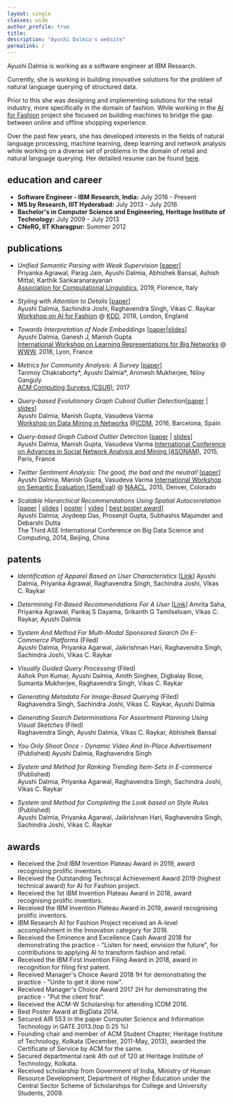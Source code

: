 ```yaml
---
layout: single
classes: wide
author_profile: true
title: 
description: "Ayushi Dalmia's website"
permalink: /
---
```


Ayushi Dalmia is working as a software engineer at IBM Research. 

Currently, she is working in building innovative solutions for the problem of natural language querying of structured data.

Prior to this she was designing and implementing solutions for the retail industry, more specifically in the domain of fashion. While working in the [AI for Fashion](https://cognitivefashion.github.io/) project she focused on building machines to bridge the gap between online and offline shopping experience.

Over the past few years, she has developed interests in the fields of natural language processing, machine learning, deep learning and network analysis while working on a diverse set of problems in the domain of retail and natural language querying. Her detailed resume can be found [here](https://drive.google.com/open?id=1Q0PDz9WztQTw3AZ6FTB6RF6ObqxnbzVJ). 

education and career
--------------------

- **Software Engineer - IBM Research, India:**  July 2016 - Present
- **MS by Research, IIIT Hyderabad:** July 2013 - July 2016
- **Bachelor's in Computer Science and Engineering, Heritage Institute of Technology:** July 2009 - July 2013
- **CNeRG, IIT Kharagpur:** Summer 2012


publications
------------
* *Unified Semantic Parsing with Weak Supervision*  [[paper](https://www.aclweb.org/anthology/P19-1473/)]    
  Priyanka Agrawal, Parag Jain, Ayushi Dalmia, Abhishek Bansal, Ashish Mittal, Karthik Sankaranarayanan    
  [Association for Computational Linguistics](http://www.acl2019.org/EN/index.xhtml), 2019, Florence, Italy

* *Styling with Attention to Details*  [[paper](https://arxiv.org/abs/1807.01182)]    
  Ayushi Dalmia, Sachindra Joshi, Raghavendra Singh, Vikas C. Raykar    
  [Workshop on AI for Fashion](https://kddfashion2018.mybluemix.net/) @ [KDD](http://www.kdd.org/kdd2018/), 2018, London, England

* *Towards Interpretation of Node Embeddings* [[paper](https://drive.google.com/open?id=1i8H17d6sRQBjaeqqQJTdqo7o_bgoaOEI)|[slides](https://drive.google.com/open?id=1MdCd7iQUck5bphd6N035mRFJAr_Y0xtc)]   
  Ayushi Dalmia, Ganesh J, Manish Gupta    
  [International Workshop on Learning Representations for Big Networks](https://aminer.org/bignet_www2018) @ [WWW](https://www2018.thewebconf.org/), 2018, Lyon, France

* *Metrics for Community Analysis: A Survey* [[paper](https://drive.google.com/open?id=1OWRtWmQHAkUi96GHnzFlCcvcJy5LmfR-)]    
  Tanmoy Chakraborty*, Ayushi Dalmia*, Animesh Mukherjee, Niloy Ganguly    
  [ACM Computing Surveys (CSUR)](https://csur.acm.org/), 2017

* *Query-based Evolutionary Graph Cuboid Outlier Detection*[[paper](https://drive.google.com/open?id=1hKX3Zxx_Zs0ndgNomlVXFNYoLz5-tPkA) | [slides](https://drive.google.com/open?id=1hKX3Zxx_Zs0ndgNomlVXFNYoLz5-tPkA)]        
  Ayushi Dalmia, Manish Gupta, Vasudeva Varma    
  [Workshop on Data Mining in Networks](https://damnet.reading.ac.uk/) @[ICDM](https://icdm2016.eurecat.cat/), 2016, Barcelona, Spain

* *Query-based Graph Cuboid Outlier Detection* [[paper](https://drive.google.com/open?id=12Nj9ccjIfNn6M3s_23WjGp9vX3NNhRuI) | [slides](https://drive.google.com/open?id=1fo7q4O3Xu-8Wn-b63X0S1hjR3APYC1qU)]    
  Ayushi Dalmia, Manish Gupta, Vasudeva Varma
  [International Conference on Advances in Social Network Analysis and Mining (ASONAM)](https://asonam.cpsc.ucalgary.ca/2015/), 2015, Paris, France    

* *Twitter Sentiment Analysis: The good, the bad and the neutral!* [[paper](https://drive.google.com/open?id=1NxybMB7kBhhrbXkf7fmTEk-ayRDwydHW)]    
  Ayushi Dalmia, Manish Gupta, Vasudeva Varma
  [International Workshop on Semantic Evaluation (SemEval)](http://alt.qcri.org/semeval2015/) @ [NAACL](http://naacl.org/naacl-hlt-2015/), 2015, Denver, Colorado    

* *Scalable Hierarchical Recommendations Using Spatial Autocorrelation* [[paper](https://drive.google.com/open?id=1iDYykGre7aiTGC9hTtuCPllbbuI8Qq64) | [slides](https://drive.google.com/open?id=1yJszhFFeweXHhmgvlBeq_8d4sfPzjFgZ) | [poster](https://drive.google.com/open?id=19205x_BlYlsOZaAqqJ0NSVhKLEHz9Gcr) | [video](https://www.youtube.com/watch?v=8oPKR0xzdWc) | [best poster award](https://drive.google.com/open?id=12bGR13aASzU5DZEpFKcv8b5jLy_2MfjD)]    
  Ayushi Dalmia, Joydeep Das, Prosenjit Gupta, Subhashis Majumder and Debarshi Dutta    
  The Third ASE International Conference on Big Data Science and Computing, 2014, Beijing, China


patents
-------

* *Identification of Apparel Based on User Characteristics* [[Link](https://patents.google.com/patent/US20190139120A1/)]
Ayushi Dalmia, Priyanka Agrawal, Raghavendra Singh, Sachindra Joshi, Vikas C. Raykar

* *Determining Fit-Based Recommendations For A User* [[Link](https://patents.google.com/patent/US20190197058A1/en)]
Amrita Saha, Priyanka Agrawal, Pankaj S Dayama, Srikanth G Tamilselvam, Vikas C. Raykar, Ayushi Dalmia

* *System And Method For Multi-Modal Sponsored Search On E-Commerce Platforms* (Filed)    
Ayushi Dalmia, Priyanka Agarwal, Jaikrishnan Hari, Raghavendra Singh, Sachindra Joshi, Vikas C. Raykar

* *Visually Guided Query Processing* (Filed)    
Ashok Pon Kumar, Ayushi Dalmia, Amith Singhee, Digbalay Bose, Sumanta Mukherjee, Raghavendra Singh, Vikas C. Raykar

* *Generating Metadata For Image-Based Querying* (Filed)    
Raghavendra Singh, Sachindra Joshi, Vikas C. Raykar, Ayushi Dalmia 

* *Generating Search Determinations For Assortment Planning Using Visual Sketches* (Filed)    
Raghavendra Singh, Ayushi Dalmia, Vikas C. Raykar, Abhishek Bansal

* *You Only Shoot Once - Dynamic Video And In-Place Advertisement* (Published)
Ayushi Dalmia, Raghavendra Singh 

* *System and Method for Ranking Trending Item-Sets in E-commerce* (Published)    
Ayushi Dalmia, Priyanka Agarwal, Raghavendra Singh, Sachindra Joshi, Vikas C. Raykar

* *System and Method for Completing the Look based on Style Rules* (Published)    
Ayushi Dalmia, Priyanka Agarwal, Jaikrishnan Hari, Raghavendra Singh, Sachindra Joshi, Vikas C. Raykar



awards
------

* Received the 2nd IBM Invention Plateau Award in 2019, award recognising prolific inventors. 
* Received the Outstanding Technical Achievement Award 2019 (highest technical award) for AI for Fashion project.
* Received the 1st IBM Invention Plateau Award in 2018, award recognising prolific inventors.
* Received the IBM Invention Plateau Award in 2019, award recognising prolific inventors.
* IBM Research AI for Fashion Project received an A-level accomplishment in the Innovation category for 2018.
* Received the Eminence and Excellence Cash Award 2018 for demonstrating the practice - "Listen for need, envision the future", for contributions to applying AI to transform fashion and retail.
* Received the IBM First Invention Filing Award in 2018, award in recognition for filing first patent.
* Received  Manager's Choice Award 2018 1H for demonstrating the practice - "Unite to get it done now".
* Received  Manager's Choice Award 2017 2H for demonstrating the practice - "Put the client first".
* Received the ACM-W Scholarship for attending ICDM 2016.
* Best Poster Award at BigData 2014.
* Secured AIR 553 in the paper Computer Science and Information Technology in GATE 2013.(top 0.25 \%)
* Founding chair and member of ACM Student Chapter, Heritage Institute of Technology, Kolkata (December, 2011-May, 2013), awarded the Certificate of Service by ACM for the same.
* Secured departmental rank 4th out of 120 at Heritage Institute of Technology, Kolkata.
* Received scholarship from Government of India, Ministry of Human Resource Development, Department of Higher Education under the Central Sector Scheme of Scholarships for College and University Students, 2009.
